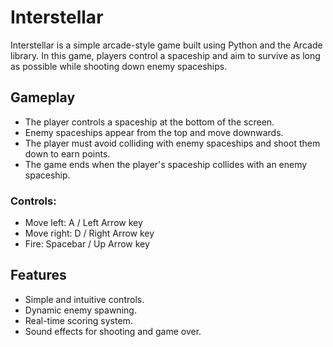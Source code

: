 # Interstellar

Interstellar is a simple arcade-style game built using Python and the Arcade library. In this game, players control a spaceship and aim to survive as long as possible while shooting down enemy spaceships.

## Gameplay

- The player controls a spaceship at the bottom of the screen.
- Enemy spaceships appear from the top and move downwards.
- The player must avoid colliding with enemy spaceships and shoot them down to earn points.
- The game ends when the player's spaceship collides with an enemy spaceship.

### Controls:
- Move left: A / Left Arrow key
- Move right: D / Right Arrow key
- Fire: Spacebar / Up Arrow key

## Features

- Simple and intuitive controls.
- Dynamic enemy spawning.
- Real-time scoring system.
- Sound effects for shooting and game over.
